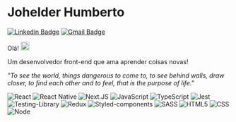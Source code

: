# Johelder Humberto

[![Linkedin Badge](https://img.shields.io/badge/-Johelder%20Humberto-17171A?style=flat-square&logo=Linkedin&logoColor=white&link=https://www.linkedin.com/in/johelder-humberto-3911731b1/)](https://www.linkedin.com/in/johelder-humberto-3911731b1/) 
[![Gmail Badge](https://img.shields.io/badge/-johelder.arj@gmail.com-17171A?style=flat-square&logo=Gmail&logoColor=white&link=mailto:johelder.arj@gmail.com)](mailto:johelder.arj@gmail.com)

Olá! <img src="https://media.giphy.com/media/hvRJCLFzcasrR4ia7z/giphy.gif" width="20px">

Um desenvolvedor front-end que ama aprender coisas novas!

_"To see the world, things dangerous to come to, to see behind walls, draw closer, to find each other and to feel, that is the purpose of life."_

  ![React](https://img.shields.io/badge/React-20232A?style=for-the-badge&logo=react&logoColor=61DAFB)
  ![React Native](https://img.shields.io/badge/React_Native-20232A?style=for-the-badge&logo=react&logoColor=61DAFB)
  ![Next.JS](https://img.shields.io/badge/next.js-000000?style=for-the-badge&logo=nextdotjs&logoColor=white)
  ![JavaScript](https://img.shields.io/badge/JavaScript-323330?style=for-the-badge&logo=javascript&logoColor=F7DF1E)
  ![TypeScript](https://img.shields.io/badge/TypeScript-007ACC?style=for-the-badge&logo=typescript&logoColor=white)
  ![Jest](https://img.shields.io/badge/Jest-C21325?style=for-the-badge&logo=jest&logoColor=white)
  ![Testing-Library](https://img.shields.io/badge/-TestingLibrary-%23E33332?style=for-the-badge&logo=testing-library&logoColor=white)
  ![Redux](https://img.shields.io/badge/Redux-593D88?style=for-the-badge&logo=redux&logoColor=white)
  ![Styled-components](https://img.shields.io/badge/styled--components-DB7093?style=for-the-badge&logo=styled-components&logoColor=white)
  ![SASS](https://img.shields.io/badge/SASS-hotpink.svg?style=for-the-badge&logo=SASS&logoColor=white)
  ![HTML5](https://img.shields.io/badge/HTML5-E34F26?style=for-the-badge&logo=html5&logoColor=white)
  ![CSS](https://img.shields.io/badge/CSS3-1572B6?style=for-the-badge&logo=css3&logoColor=white)
  ![Node](https://img.shields.io/badge/Node.js-339933?style=for-the-badge&logo=nodedotjs&logoColor=white)
